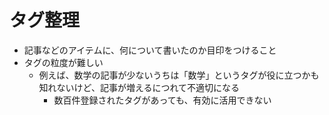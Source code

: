 # タグ整理

- 記事などのアイテムに、何について書いたのか目印をつけること
- タグの粒度が難しい
  - 例えば、数学の記事が少ないうちは「数学」というタグが役に立つかも知れないけど、記事が増えるにつれて不適切になる
    - 数百件登録されたタグがあっても、有効に活用できない
